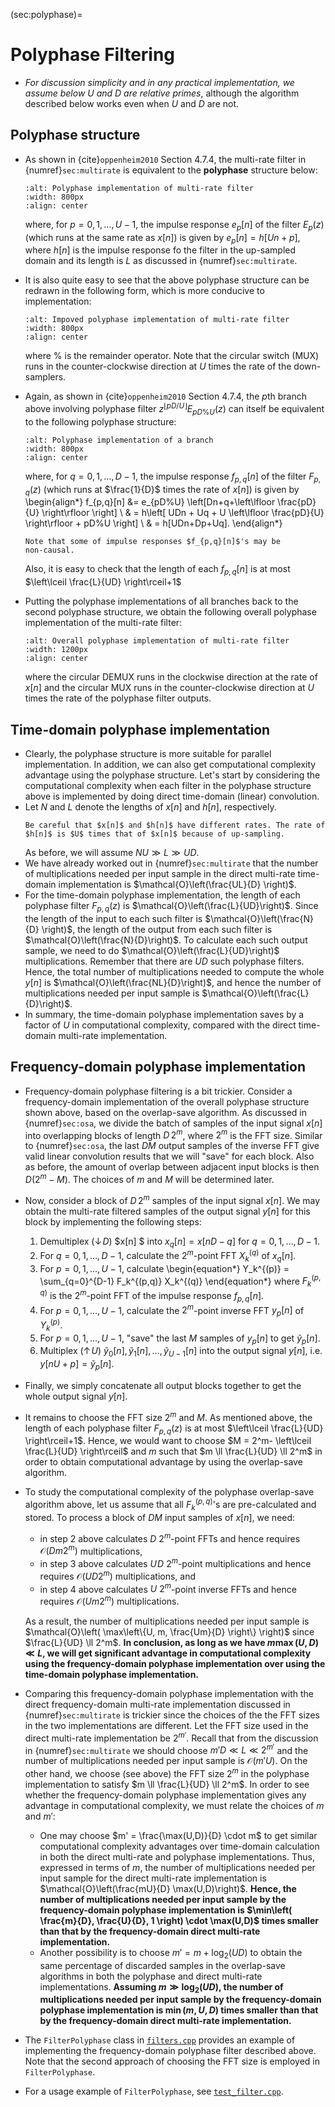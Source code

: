 (sec:polyphase)=
# Polyphase Filtering 

* *For discussion simplicity and in any practical implementation, we
  assume below $U$ and $D$ are relative primes*, although the
  algorithm described below works even when $U$ and $D$ are not.

## Polyphase structure
* As shown in {cite}`oppenheim2010` Section 4.7.4, the multi-rate
  filter in {numref}`sec:multirate` is equivalent to the
  **polyphase** structure below:
  ```{image} ../figures/polyphase.jpg
  :alt: Polyphase implementation of multi-rate filter
  :width: 800px
  :align: center
  ``` 
  where, for $p=0,1, \ldots, U-1$, the impulse response $e_p[n]$ of
  the filter $E_p(z)$ (which runs at the same rate as $x[n]$) is
  given by $e_p[n] = h[Un+p]$, where $h[n]$ is the impulse response fo
  the filter in the up-sampled domain and its length is $L$ as
  discussed in {numref}`sec:multirate`.

* It is also quite easy to see that the above polyphase structure can
  be redrawn in the following form, which is more conducive to
  implementation:
  ```{image} ../figures/polyphase_imp.jpg
  :alt: Impoved polyphase implementation of multi-rate filter
  :width: 800px
  :align: center
  ``` 
  where $\%$ is the remainder operator. Note that the circular switch 
  (MUX) runs in the counter-clockwise direction at $U$ times the 
  rate of the down-samplers.

* Again, as shown in {cite}`oppenheim2010` Section 4.7.4, the $p$th
  branch above involving polyphase filter $z^{\left\lfloor
  pD/U \right\rfloor} E_{pD\%U}(z)$ can itself be
  equivalent to the following polyphase structure:
  ```{image} ../figures/polyphase_branch.jpg
  :alt: Polyphase implementation of a branch
  :width: 800px
  :align: center
  ``` 
  where, for $q=0,1, \ldots, D-1$, the impulse response 
  $f_{p,q}[n]$ of the filter $F_{p,q}(z)$ (which runs at $\frac{1}{D}$ times
  the rate of $x[n]$) is given by
  \begin{align*}
  f_{p,q}[n] 
  &= e_{pD\%U} \left[Dn+q+\left\lfloor \frac{pD}{U} \right\rfloor \right]  \\
  & = h\left[ UDn + Uq + U \left\lfloor \frac{pD}{U} \right\rfloor + pD\%U \right] \\
  & = h[UDn+Dp+Uq].
  \end{align*}
  ```{caution}
  Note that some of impulse responses $f_{p,q}[n]$'s may be
  non-causal.
  ```
  Also, it is easy to check that the length of each $f_{p,q}[n]$ is at
  most $\left\lceil \frac{L}{UD} \right\rceil+1$

* Putting the polyphase implementations of all branches back to the
  second polyphase structure, we obtain the following overall
  polyphase implementation of the multi-rate filter:
  ```{image} ../figures/polyphase_overall.jpg
  :alt: Overall polyphase implementation of multi-rate filter
  :width: 1200px
  :align: center
  ``` 
  where the circular DEMUX runs in the clockwise direction at the rate
  of $x[n]$ and the circular MUX runs in the counter-clockwise direction
  at $U$ times the rate of the polyphase filter outputs.

## Time-domain polyphase implementation
* Clearly, the polyphase structure is more suitable for parallel
  implementation. In addition, we can also get computational
  complexity advantage using the polyphase structure. Let's start by
  considering the computational complexity when each filter in the
  polyphase structure above is implemented by doing direct time-domain
  (linear) convolution.
* Let $N$ and $L$ denote the lengths of $x[n]$ and $h[n]$,
  respectively. 
  ```{caution}
  Be careful that $x[n]$ and $h[n]$ have different rates. The rate of
  $h[n]$ is $U$ times that of $x[n]$ because of up-sampling.
  ```
  As before, we will assume $NU \gg L \gg UD$.
* We have already worked out in {numref}`sec:multirate` that the
  number of multiplications needed per input sample in the direct
  multi-rate time-domain implementation is
  $\mathcal{O}\left(\frac{UL}{D} \right)$.
* For the time-domain polyphase implementation, the length of each
  polyphase filter $F_{p,q}(z)$ is
  $\mathcal{O}\left(\frac{L}{UD}\right)$. Since the length of the
  input to each such filter is $\mathcal{O}\left(\frac{N}{D} \right)$,
  the length of the output from each such filter is
  $\mathcal{O}\left(\frac{N}{D}\right)$. To calculate each such output
  sample, we need to do $\mathcal{O}\left(\frac{L}{UD}\right)$
  multiplications. Remember that there are $UD$ such polyphase
  filters.  Hence, the total number of multiplications needed to
  compute the whole $y[n]$ is $\mathcal{O}\left(\frac{NL}{D}\right)$,
  and hence the number of multiplications needed per input sample is
  $\mathcal{O}\left(\frac{L}{D}\right)$.
* In summary, the time-domain polyphase implementation saves by a
  factor of $U$ in computational complexity, compared with the direct
  time-domain multi-rate implementation.

## Frequency-domain polyphase implementation
* Frequency-domain polyphase filtering is a bit trickier. Consider a
  frequency-domain implementation of the overall polyphase structure
  shown above, based on the overlap-save algorithm. As discussed in
  {numref}`sec:osa`, we divide the batch of samples of the input signal
  $x[n]$ into overlapping blocks of length $D\, 2^m$, where $2^m$ is
  the FFT size. Similar to {numref}`sec:osa`, the last $DM$ output
  samples of the inverse FFT give valid linear convolution results
  that we will "save" for each block. Also as before, the amount of
  overlap between adjacent input blocks is then $D(2^m-M)$. The
  choices of $m$ and $M$ will be determined later.
* Now, consider a block of $D\,2^m$ samples of the input signal
  $x[n]$. We may obtain the multi-rate filtered samples of the
  output signal $y[n]$ for this block by implementing the following steps:
  1. Demultiplex ($\downarrow\! D$) $x[n] $ into $x_q[n] = x[nD-q]$ for $q=0,1,\ldots,D-1$.
  1. For $q=0,1,\ldots,D-1$, calculate the $2^m$-point FFT $X_k^{(q)}$ of $x_q[n]$.
  1. For $p=0,1,\ldots,U-1$, calculate 
      \begin{equation*}
      Y_k^{(p)} = \sum_{q=0}^{D-1} F_k^{(p,q)} X_k^{(q)}
      \end{equation*}
      where $F_k^{(p,q)}$ is the $2^m$-point FFT of the impulse response $f_{p,q}[n]$.
  1. For $p=0,1,\ldots,U-1$, calculate the $2^m$-point inverse FFT $y_p[n]$ of $Y_k^{(p)}$.
  1. For $p=0,1,\ldots,U-1$, "save" the last $M$ samples of $y_p[n]$ to get $\tilde y_p[n]$. 
  1. Multiplex ($\uparrow\! U$) $\tilde y_0[n], \tilde y_1[n], \ldots, \tilde y_{U-1}[n]$
      into the output signal $y[n]$, i.e. $y[n U + p] = \tilde y_p[n]$.
  
* Finally, we simply concatenate all output blocks together to get the
  whole output signal $y[n]$.

* It remains to choose the FFT size $2^m$ and $M$. As mentioned above,
  the length of each polyphase filter $F_{p,q}(z)$ is at most 
  $\left\lceil \frac{L}{UD} \right\rceil+1$. Hence, we would want to choose
  $M = 2^m- \left\lceil \frac{L}{UD} \right\rceil$ and $m$ such that 
  $m \ll \frac{L}{UD} \ll 2^m$ in order to obtain computational advantage
  by using the overlap-save algorithm. 

* To study the computational complexity of the polyphase overlap-save
  algorithm above, let us assume that all $F_k^{(p,q)}$'s are
  pre-calculated and stored. To process a block of $DM$ input samples
  of $x[n]$, we need:
  - in step 2 above calculates $D \ 2^m$-point FFTs and hence requires
     $\mathcal{O}(D m 2^m)$ multiplications, 
  - in step 3 above calculates $U\!D \  2^m$-point multiplications and 
     hence requires $\mathcal{O}(UD2^m)$ multiplications, and
  - in step 4 above calculates $U \ 2^m$-point inverse FFTs and hence
     requires $\mathcal{O}(U m 2^m)$ multiplications.
  
  As a result, the number of multiplications needed per input sample
  is $\mathcal{O}\left( \max\left\{U, m, \frac{Um}{D} \right\}
  \right)$ since $\frac{L}{UD} \ll 2^m$. **In conclusion, as long as we
  have $m \max(U,D) \ll L$, we will get significant advantage in 
  computational complexity using
  the frequency-domain polyphase implementation over using the
  time-domain polyphase implementation.**

* Comparing this frequency-domain polyphase implementation with the
  direct frequency-domain multi-rate implementation discussed in
  {numref}`sec:multirate` is trickier since the choices of the the FFT
  sizes in the two implementations are different. Let the FFT size
  used in the direct multi-rate implementation be $2^{m'}$. Recall
  that from the discussion in {numref}`sec:multirate` we should choose
  $m'D \ll L\ll 2^{m'}$ and the number of multiplications needed per
  input sample is $\mathcal{O}(m' U)$. On the other hand, we choose
  (see above) the FFT size $2^m$ in the polyphase implementation to
  satisfy $m \ll \frac{L}{UD} \ll 2^m$. In order to see whether the
  frequency-domain polyphase implementation gives any advantage in
  computational complexity, we must relate the choices of $m$ and
  $m'$:
  - One may choose $m' = \frac{\max(U,D)}{D} \cdot m$ to get similar
    computational complexity advantages over time-domain calculation in
    both the direct multi-rate and polyphase implementations. Thus,
    expressed in terms of $m$, the number of multiplications needed
    per input sample for the direct multi-rate implementation is
    $\mathcal{O}\left(\frac{mU}{D} \max(U,D)\right)$. **Hence,
    the number of multiplications needed per input sample by the
    frequency-domain polyphase implementation is $\min\left(
    \frac{m}{D}, \frac{U}{D}, 1 \right) \cdot \max(U,D)$ times smaller
    than that by the frequency-domain direct multi-rate
    implementation.** 
  - Another possibility is to choose $m' = m + \log_2 (UD)$ to obtain
    the same percentage of discarded samples in the overlap-save
    algorithms in both the polyphase and direct multi-rate
    implementations. **Assuming $m \gg \log_2 (UD)$, the number of
    multiplications needed per input sample by the frequency-domain
    polyphase implementation is $\min\left( m, U, D \right)$ times
    smaller than that by the frequency-domain direct multi-rate
    implementation.**

* The `FilterPolyphase` class in [`filters.cpp`](code:filters_cpp)
    provides an example of implementing the frequency-domain polyphase
    filter described above. Note that the second approach of choosing
    the FFT size is employed in `FilterPolyphase`.
* For a usage example of `FilterPolyphase`, see
  [`test_filter.cpp`](code:test_filters).

